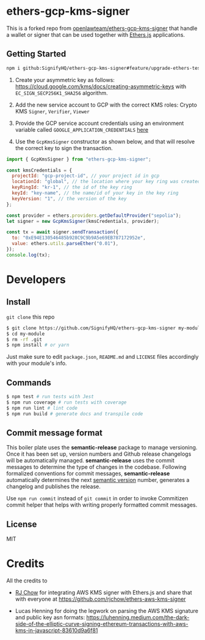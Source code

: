 # ethers-gcp-kms-signer

This is a forked repo from [openlawteam/ethers-gcp-kms-signer](https://github.com/openlawteam/ethers-gcp-kms-signer) that handle a wallet or signer that can be used together with [Ethers.js](https://github.com/ethers-io/ethers.js/) applications.

## Getting Started

```sh
npm i github:SignifyHQ/ethers-gcp-kms-signer#feature/upgrade-ethers-test
```

1. Create your asymmetric key as follows: https://cloud.google.com/kms/docs/creating-asymmetric-keys with  `EC_SIGN_SECP256K1_SHA256` algorithm.

2. Add the new service account to GCP with the correct KMS roles: Crypto KMS `Signer`, `Verifier`, `Viewer`

3. Provide the GCP service account credentials using an environment variable called `GOOGLE_APPLICATION_CREDENTIALS` [here](https://cloud.google.com/kms/docs/accessing-the-api#non_google_production_environment)

4. Use the `GcpKmsSigner` constructor as shown below, and that will resolve the correct key to sign the transaction.

```js
import { GcpKmsSigner } from "ethers-gcp-kms-signer";

const kmsCredentials = {
  projectId: "gcp-project-id", // your project id in gcp
  locationId: "global", // the location where your key ring was created
  keyRingId: "kr-1", // the id of the key ring
  keyId: "key-name", // the name/id of your key in the key ring
  keyVersion: "1", // the version of the key
};

const provider = ethers.providers.getDefaultProvider("sepolia");
let signer = new GcpKmsSigner(kmsCredentials, provider);

const tx = await signer.sendTransaction({
  to: "0xE94E130546485b928C9C9b9A5e69EB787172952e",
  value: ethers.utils.parseEther("0.01"),
});
console.log(tx);
```

# Developers

## Install

`git clone` this repo

```sh
$ git clone https://github.com/SignifyHQ/ethers-gcp-kms-signer my-module
$ cd my-module
$ rm -rf .git
$ npm install # or yarn
```

Just make sure to edit `package.json`, `README.md` and `LICENSE` files accordingly with your module's info.

## Commands

```sh
$ npm test # run tests with Jest
$ npm run coverage # run tests with coverage
$ npm run lint # lint code
$ npm run build # generate docs and transpile code
```

## Commit message format

This boiler plate uses the **semantic-release** package to manage versioning. Once it has been set up, version numbers and Github release changelogs will be automatically managed. **semantic-release** uses the commit messages to determine the type of changes in the codebase. Following formalized conventions for commit messages, **semantic-release** automatically determines the next [semantic version](https://semver.org) number, generates a changelog and publishes the release.

Use `npm run commit` instead of `git commit` in order to invoke Commitizen commit helper that helps with writing properly formatted commit messages.

## License

MIT

# Credits

All the credits to

- [RJ Chow](https://github.com/rjchow) for integrating AWS KMS signer with Ethers.js and share that with everyone at https://github.com/rjchow/ethers-aws-kms-signer

- Lucas Henning for doing the legwork on parsing the AWS KMS signature and public key asn formats: https://luhenning.medium.com/the-dark-side-of-the-elliptic-curve-signing-ethereum-transactions-with-aws-kms-in-javascript-83610d9a6f81
